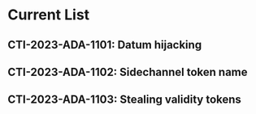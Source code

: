 # Current List 

## CTI-2023-ADA-1101: Datum hijacking

## CTI-2023-ADA-1102: Sidechannel token name

## CTI-2023-ADA-1103: Stealing validity tokens